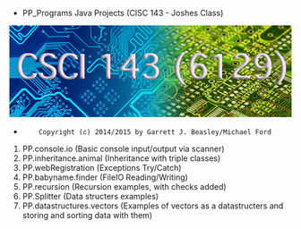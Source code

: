 
 * PP_Programs Java Projects (CISC 143 - Joshes Class)
 
 ![Alt text](/photos/title.jpg "Optional title")


*         Copyright (c) 2014/2015 by Garrett J. Beasley/Michael Ford

1. PP.console.io    (Basic console input/output via scanner)
2. PP.inheritance.animal    (Inheritance with triple classes)
3. PP.webRegistration   (Exceptions Try/Catch)
4. PP.babyname.finder   (FileIO Reading/Writing)
5. PP.recursion   (Recursion examples, with checks added)
6. PP.Splitter  (Data structers examples)
7. PP.datastructures.vectors (Examples of vectors as a datastructers and storing and sorting data with them)